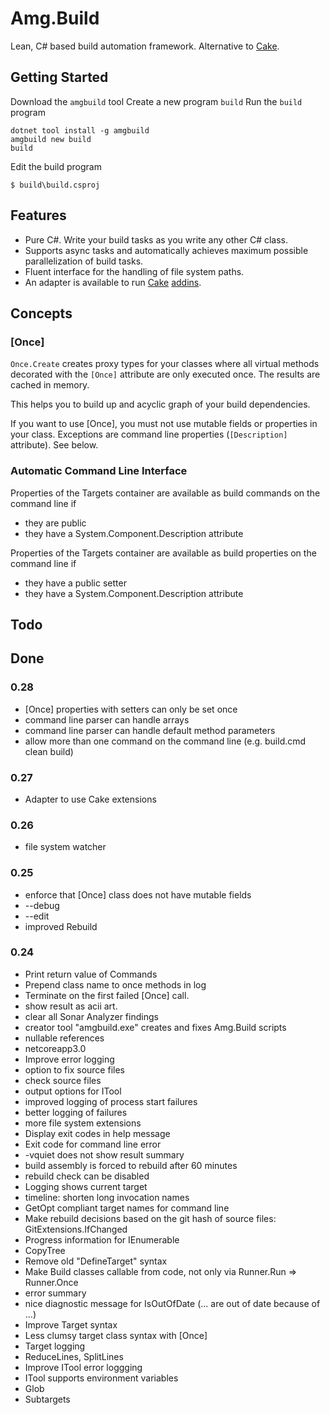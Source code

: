# Amg.Build

Lean, C# based build automation framework. Alternative to [Cake](https://cakebuild.net/).

## Getting Started

Download the `amgbuild` tool 
Create a new program `build` 
Run the `build` program 

````[cmd]
dotnet tool install -g amgbuild
amgbuild new build
build
````

Edit the build program 
````
$ build\build.csproj
````

## Features

* Pure C#. Write your build tasks as you write any other C# class. 
* Supports async tasks and automatically achieves maximum possible parallelization of build tasks.
* Fluent interface for the handling of file system paths.
* An adapter is available to run [Cake](https://cakebuild.net/) [addins](https://cakebuild.net/addins/).

## Concepts

### [Once]

`Once.Create` creates proxy types for your classes where all virtual methods decorated with the `[Once]` attribute are only executed once. The results are cached in memory.

This helps you to build up and acyclic graph of your build dependencies.

If you want to use [Once], you must not use mutable fields or properties in your class. Exceptions are command line properties (`[Description]` attribute). See below.

### Automatic Command Line Interface

Properties of the Targets container are available as build commands on the command line if
* they are public
* they have a System.Component.Description attribute

Properties of the Targets container are available as build properties on the command line if
* they have a public setter
* they have a System.Component.Description attribute

## Todo

## Done

### 0.28

* [Once] properties with setters can only be set once
* command line parser can handle arrays
* command line parser can handle default method parameters
* allow more than one command on the command line (e.g. build.cmd clean build)

### 0.27

* Adapter to use Cake extensions

### 0.26

* file system watcher

### 0.25

* enforce that [Once] class does not have mutable fields
* --debug
* --edit
* improved Rebuild

### 0.24

* Print return value of Commands
* Prepend class name to once methods in log
* Terminate on the first failed [Once] call.
* show result as acii art.
* clear all Sonar Analyzer findings
* creator tool "amgbuild.exe" creates and fixes Amg.Build scripts
* nullable references
* netcoreapp3.0
* Improve error logging
* option to fix source files
* check source files
* output options for ITool
* improved logging of process start failures
* better logging of failures
* more file system extensions
* Display exit codes in help message
* Exit code for command line error
* -vquiet does not show result summary
* build assembly is forced to rebuild after 60 minutes
* rebuild check can be disabled
* Logging shows current target
* timeline: shorten long invocation names
* GetOpt compliant target names for command line
* Make rebuild decisions based on the git hash of source files: GitExtensions.IfChanged
* Progress information for IEnumerable 
* CopyTree
* Remove old "DefineTarget" syntax
* Make Build classes callable from code, not only via Runner.Run => Runner.Once
* error summary
* nice diagnostic message for IsOutOfDate (... are out of date because of ...)
* Improve Target syntax
* Less clumsy target class syntax with [Once]
* Target logging
* ReduceLines, SplitLines
* Improve ITool error loggging
* ITool supports environment variables
* Glob
* Subtargets
